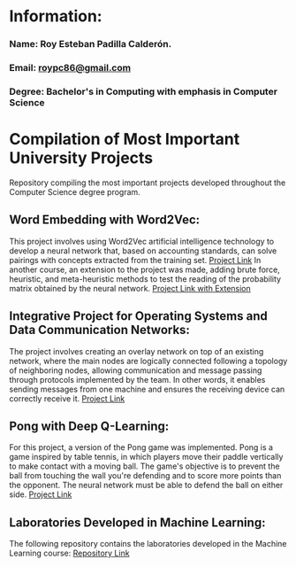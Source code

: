 # Information:
### Name: Roy Esteban Padilla Calderón.
### Email: roypc86@gmail.com
### Degree: Bachelor's in Computing with emphasis in Computer Science

# Compilation of Most Important University Projects
Repository compiling the most important projects developed throughout the Computer Science degree program.

## Word Embedding with Word2Vec:
This project involves using Word2Vec artificial intelligence technology to develop a neural network that, based on accounting standards, can solve pairings with concepts extracted from the training set.
[Project Link](https://colab.research.google.com/drive/1_Zs0lOFndHZOX9gAINYQtLhY4H50auJK?usp=sharing)
In another course, an extension to the project was made, adding brute force, heuristic, and meta-heuristic methods to test the reading of the probability matrix obtained by the neural network.
[Project Link with Extension](https://github.com/UCR-ECCI-MM/tareas-programadas-mugiwaras/tree/main/Tarea_Programada_2/Entrega%202)

## Integrative Project for Operating Systems and Data Communication Networks:
The project involves creating an overlay network on top of an existing network, where the main nodes are logically connected following a topology of neighboring nodes, allowing communication and message passing through protocols implemented by the team. In other words, it enables sending messages from one machine and ensures the receiving device can correctly receive it.
[Project Link](https://git.ucr.ac.cr/anonymous/anonymous)

## Pong with Deep Q-Learning:
For this project, a version of the Pong game was implemented. Pong is a game inspired by table tennis, in which players move their paddle vertically to make contact with a moving ball. The game's objective is to prevent the ball from touching the wall you're defending and to score more points than the opponent. The neural network must be able to defend the ball on either side.
[Project Link](https://github.com/mantofer02/CI-0148-2022-S2/tree/main/Proyecto/Version%200.3)

## Laboratories Developed in Machine Learning:
The following repository contains the laboratories developed in the Machine Learning course:
[Repository Link](https://github.com/Roypc86/Laboratorios-Machine-Learning)
